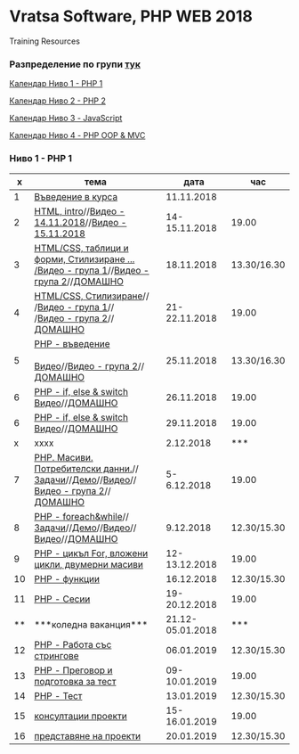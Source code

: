 # Vratsa Software, PHP WEB 2018
Training Resources
<h3>Разпределение по групи <a href="https://docs.google.com/spreadsheets/d/1io_9_z07-AK52bFqosF3X9LNQBeQKlnBbhj4NIytmAE/edit?usp=sharing" target="_blank"> тук </a></h3>
<p><a href="#php1"> Календар Ниво 1 - РНР 1 </a></p>
<p><a href="" target="_blank"> Календар Ниво 2 - РНР 2 </a></p>
<p><a href="" target="_blank"> Календар Ниво 3 - JavaScript </a></p>
<p><a href="" target="_blank"> Календар Ниво 4 - PHP OOP & MVC </a></p>
<h3><a name="php1">Ниво 1 - РНР 1</a></h3>
<table>
		<thead>
			<tr>
				<th>х</th>
				<th>тема</th>
				<th>дата</th>
				<th>час</th>
			</tr>
		</thead>
		<tbody>
      <tr>
				<td>1</td>
				<td><a href="https://github.com/miletomova/VSO-PHP-WEB-2018/tree/master/01_PHP_1/01_Intro">Въведение в курса</a></td>
				<td>11.11.2018</td>
			</tr>
			<tr>
				<td>2</td>
				<td><a href="https://github.com/miletomova/VSO-PHP-WEB-2018/tree/master/01_PHP_1/02_html_intro">HTML, intro</a>//<a href="https://github.com/miletomova/VSO-PHP-WEB-2018/tree/master/01_PHP_1/02_html_intro">Видео - 14.11.2018</a>//<a href="https://www.youtube.com/watch?v=ivtVQxCFpxo&feature=youtu.be">Видео - 15.11.2018</a></td>
				<td>14-15.11.2018</td>
				<td>19.00</td>
			</tr>
			<tr>
				<td>3</td>
				<td><a href="https://github.com/miletomova/VSO-PHP-WEB-2018/tree/master/01_PHP_1/03_html_tables_forms">HTML/CSS, таблици и форми, Стилизиране ...<br>/<a href="https://youtu.be/l5cx7uk9dco">Видео - група 1</a>//<a href="https://youtu.be/kLct645qlBk">Видео - група 2</a>//<a href="https://github.com/miletomova/VSO-PHP-WEB-2018/blob/master/01_PHP_1/03_html_tables_forms/Home_work_tables_and_forms.pdf">ДОМАШНО</a></td>
				<td>18.11.2018</td>
				<td>13.30/16.30</td>
			</tr>
			<tr>
				<td>4</td>
				<td><a href="https://github.com/miletomova/VSO-PHP-WEB-2018/tree/master/01_PHP_1/04_html_css">HTML/CSS, Стилизиране</a>//<br>/<a href="https://www.youtube.com/watch?v=wsrw2BA4Ny4">Видео - група 1</a>//<br>/<a href="https://youtu.be/yD-PI7e26fY">Видео - група 2</a>//<a href="https://github.com/miletomova/VSO-PHP-WEB-2018/tree/master/01_PHP_1/04_html_css/homeWork">ДОМАШНО</a></td>
				<td>21-22.11.2018</td>
				<td>19.00</td>
			</tr>
			<tr>
				<td>5</td>
				<td><a href="https://github.com/miletomova/VSO-PHP-WEB-2018/tree/master/01_PHP_1/05_php_intro/slides">PHP - въведение</a><br><br><a href="https://youtu.be/TXrG_WOjlvA">Видео</a>//<a href="https://youtu.be/lw0b5cchJx0">Видео - група 2</a>//<a href="https://github.com/miletomova/VSO-PHP-WEB-2018/tree/master/01_PHP_1/05_php_intro/homeWork">ДОМАШНО</a></td>
				<td>25.11.2018</td>
				<td>13.30/16.30</td>
			</tr>
			<tr>
				<td>6</td>
				<td><a href="https://github.com/miletomova/VSO-PHP-WEB-2018/tree/master/01_PHP_1/06_php_conditionals/slides">PHP - if, else & switch</a><br><a href="https://youtu.be/B-QTQ9bSw9o">Видео</a>//<a href="https://github.com/miletomova/VSO-PHP-WEB-2018/tree/master/01_PHP_1/06_php_conditionals/homeWork">ДОМАШНО</a></td>
				<td>26.11.2018</td>
				<td>19.00</td>
			</tr>
			<tr>
				<td>6</td>
				<td><a href="https://github.com/miletomova/VSO-PHP-WEB-2018/tree/master/01_PHP_1/06_php_conditionals/slides">PHP - if, else & switch</a><br><a href="https://youtu.be/zzWTXx6Bu3I">Видео</a>//<a href="https://github.com/miletomova/VSO-PHP-WEB-2018/tree/master/01_PHP_1/06_php_conditionals/homeWork">ДОМАШНО</a></td>
				<td>29.11.2018</td>
				<td>19.00</td>
			</tr>
			<tr>
				<td>х</td>
				<td>хххх</td>
				<td>2.12.2018</td>
				<td>***</td>
			</tr>
			<tr>
				<td>7</td>
				<td><a href="https://github.com/miletomova/VSO-PHP-WEB-2018/tree/master/01_PHP_1/07_php_1_arrays_user_input/slides">PHP. Масиви. Потребителски данни.</a>//<a href="https://github.com/miletomova/VSO-PHP-WEB-2018/tree/master/01_PHP_1/07_php_1_arrays_user_input/tasks">Задачи</a>//<a href="https://github.com/miletomova/VSO-PHP-WEB-2018/tree/master/01_PHP_1/07_php_1_arrays_user_input/demos">Демо</a>//<a href="https://youtu.be/_9GSHkD-UR0">Видео</a>//<a href="">Видео - група 2</a>//<a href="https://github.com/miletomova/VSO-PHP-WEB-2018/tree/master/01_PHP_1/07_php_1_arrays_user_input/homeWork">ДОМАШНО</a></td>
				<td>5-6.12.2018</td>
				<td>19.00</td>
			</tr>
			<tr>
				<td>8</td>
				<td><a href="https://github.com/miletomova/VSO-PHP-WEB-2018/tree/master/01_PHP_1/08_php_foreach_while/slides">PHP - foreach&while</a>//<a href="https://github.com/miletomova/VSO-PHP-WEB-2018/tree/master/01_PHP_1/08_php_foreach_while/tasks">Задачи</a>//<a href="">Демо</a>//<a href="">Видео</a>//<a href="">Видео</a>//<a href="">ДОМАШНО</a></td>
				<td>9.12.2018</td>
				<td>12.30/15.30</td>
			</tr>
			<tr>
				<td>9</td>
				<td><a href="">PHP - цикъл For, вложени цикли, двумерни масиви</a></td>
				<td>12-13.12.2018</td>
				<td>19.00</td>
			</tr>
			<tr>
				<td>10</td>
				<td><a href="">PHP - функции</a></td>
				<td>16.12.2018</td>
				<td>12.30/15.30</td>
			</tr>
			<tr>
				<td>11</td>
				<td><a href="">PHP - Сесии</a></td>
				<td>19-20.12.2018</td>
				<td>19.00</td>				
			</tr>
			<tr>
				<td>**</td>
				<td>***коледна ваканция***</td>
				<td>21.12-05.01.2018</td>
				<td>***</td>
			</tr>
			<tr>
				<td>12</td>
				<td><a href="">PHP - Работа със стрингове</a></td>
				<td>06.01.2019</td>
				<td>12.30/15.30</td>
			</tr>
			<tr>
				<td>13</td>
				<td><a href="">PHP - Преговор и подготовка за тест</a></td>
				<td>09-10.01.2019</td>
				<td>19.00</td>
			</tr>
			<tr>
				<td>14</td>
				<td><a href="">PHP - Тест</a></td>
				<td>13.01.2019</td>
				<td>12.30/15.30</td>				
			</tr>
			<tr>
				<td>15</td>
				<td><a href="">консултации проекти</a></td>
				<td>15-16.01.2019</td>
				<td>19.00</td>				
			</tr>
			<tr>
				<td>16</td>
				<td><a href="">представяне на проекти</a></td>
				<td>20.01.2019</td>
				<td>12.30/15.30</td>
			</tr>
    </tbody>
</table>
